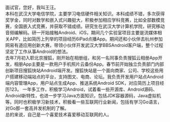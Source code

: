 面试官，您好，我叫王汪。  
本科在武汉大学电信学院，主要学习电信硬件相关知识。本科成绩不错，多次获得奖学金，同时对数学和嵌入式兴趣挺大，积极参加相应学科竞赛，比如全部数模竞赛，全国嵌入式竞赛，并获取不错成绩。研究生在武汉大学计算机学院，研究移动音频编解码。研一开始接触Android、iOS，期间几个实验室项目主要是流媒体相关APP，比如简历上列举的项目经历6iPad点播App。期间还和小伙伴去杭州参加网易有道应用创新大赛，带领小伙伴开发武汉大学BBSAndroid客户端，整个过程坚定了工作从事Android的想法。  
去年7月初入职北京搜狐，刚开始在相册组，和另一名同事负责搜狐云相册App开发，相册App主要是一款用户手机照片云备份App。春节前开始独立负责部门内部创新项目搜狐快站Android端开发。搜狐快站是一个面向商家、公司、学校这些用户搭建移动端站点的平台，支持图文、电商、论坛。我负责开发用户站点Android端内容管理App，用户站点生成App、推送系统Android SDK，对应简历上项目经历123。
一年多工作，积极学习Android，试着看一些开源库、Android源码、Android新特性，也进一步学习Java方面知识，包括JDK容器源码，Java虚拟机等。同时也积极学习新技术，积极看一些互联网行业新闻，包括有学习Go语言，对Go那一套高并发机制的了解。  
总的来说，自己是一个喜爱技术喜爱移动互联网的人。  

